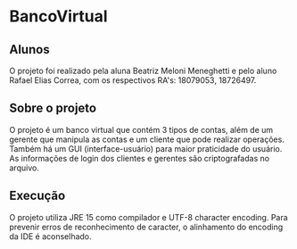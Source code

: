 # BancoVirtual
## Alunos
O projeto foi realizado pela aluna Beatriz Meloni Meneghetti e pelo aluno Rafael Elias Correa, com os respectivos RA's: 18079053, 18726497.

## Sobre o projeto
O projeto é um banco virtual que contém 3 tipos de contas, além de um gerente que manipula as contas e um cliente que pode realizar operações. Também há um GUI (interface-usuário) para maior praticidade do usuário. As informações de login dos clientes e gerentes são criptografadas no arquivo. 

## Execução
O projeto utiliza JRE 15 como compilador e UTF-8 character encoding. Para prevenir erros de reconhecimento de caracter, o alinhamento do encoding da IDE é aconselhado.
